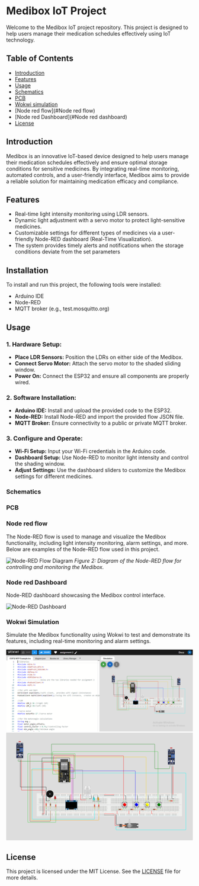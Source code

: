 # Medibox IoT Project

Welcome to the Medibox IoT project repository. This project is designed to help users manage their medication schedules effectively using IoT technology.

## Table of Contents
- [Introduction](#introduction)
- [Features](#features)
- [Usage](#usage)
- [Schematics](#schematics)
- [PCB](#PCB)
- [Wokwi simulation](#Wokwi)
- [Node red flow](#Node red flow)
- [Node red Dashboard](#Node red dashboard)
- [License](#license)

## Introduction
Medibox is an innovative IoT-based device designed to help users manage their medication schedules effectively and ensure optimal storage conditions for sensitive medicines. By integrating real-time monitoring, automated controls, and a user-friendly interface, Medibox aims to provide a reliable solution for maintaining medication efficacy and compliance.

## Features
- Real-time light intensity monitoring using LDR sensors.
- Dynamic light adjustment with a servo motor to protect light-sensitive medicines.
- Customizable settings for different types of medicines via a user-friendly Node-RED dashboard (Real-Time Visualization).
- The system provides timely alerts and notifications when the storage conditions deviate from the set parameters

## Installation
To install and run this project, the following tools were installed:
- Arduino IDE
- Node-RED
- MQTT broker (e.g., test.mosquitto.org)


## Usage
### 1. Hardware Setup:
   - **Place LDR Sensors:** Position the LDRs on either side of the Medibox.
   - **Connect Servo Motor:** Attach the servo motor to the shaded sliding window.
   - **Power On:** Connect the ESP32 and ensure all components are properly wired.

### 2. Software Installation:
   - **Arduino IDE:** Install and upload the provided code to the ESP32.
   - **Node-RED:** Install Node-RED and import the provided flow JSON file.
   - **MQTT Broker:** Ensure connectivity to a public or private MQTT broker.

### 3. Configure and Operate:
   - **Wi-Fi Setup:** Input your Wi-Fi credentials in the Arduino code.
   - **Dashboard Setup:** Use Node-RED to monitor light intensity and control the shading window.
   - **Adjust Settings:** Use the dashboard sliders to customize the Medibox settings for different medicines.

### Schematics
### PCB
### Node red flow
The Node-RED flow is used to manage and visualize the Medibox functionality, including light intensity monitoring, alarm settings, and more. Below are examples of the Node-RED flow used in this project.


![Node-RED Flow Diagram](images/node-red-flow.png)
*Figure 2: Diagram of the Node-RED flow for controlling and monitoring the Medibox.*

### Node red Dashboard
Node-RED dashboard showcasing the Medibox control interface.

![Node-RED Dashboard](images/node-red-dashboard.png)


### Wokwi Simulation

Simulate the Medibox functionality using Wokwi to test and demonstrate its features, including real-time monitoring and alarm settings.

![Wokwi Simulation Overview](images/wokwi1)
![Wokwi Circuit Diagram](images/wokwi2.png)





## License
This project is licensed under the MIT License. See the [LICENSE](LICENSE) file for more details.
